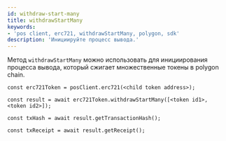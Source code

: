```yaml
---
id: withdraw-start-many
title: withdrawStartMany
keywords:
- 'pos client, erc721, withdrawStartMany, polygon, sdk'
description: 'Инициируйте процесс вывода.'
---
```


Метод `withdrawStartMany` можно использовать для инициирования процесса вывода, который сжигает множественные токены в polygon chain.

```
const erc721Token = posClient.erc721(<child token address>);

const result = await erc721Token.withdrawStartMany([<token id1>, <token id2>]);

const txHash = await result.getTransactionHash();

const txReceipt = await result.getReceipt();

```
